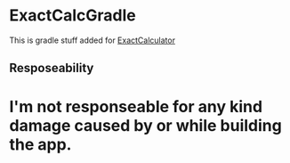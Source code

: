 # ExactCalcGradle

This is gradle stuff added for [ExactCalculator](https://github.com/LineageOS/android_packages_apps_ExactCalculator)

Resposeability
--------------
I'm not responseable for any kind damage caused by or while building the app.
===============================================================================================================
